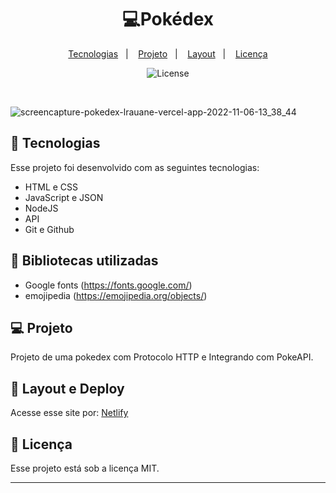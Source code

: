 
<h1 align="center">💻Pokédex</h1>

<p align="center">
  <a href="#-tecnologias">Tecnologias</a>&nbsp;&nbsp;&nbsp;|&nbsp;&nbsp;&nbsp;
  <a href="#-projeto">Projeto</a>&nbsp;&nbsp;&nbsp;|&nbsp;&nbsp;&nbsp;
  <a href="#-layout">Layout</a>&nbsp;&nbsp;&nbsp;|&nbsp;&nbsp;&nbsp;
  <a href="#memo-licença">Licença</a>
</p>

<p align="center">
  <img alt="License" src="https://img.shields.io/static/v1?label=license&message=MIT&color=49AA26&labelColor=000000">
</p>

<br>

![screencapture-pokedex-lrauane-vercel-app-2022-11-06-13_38_44](https://user-images.githubusercontent.com/102835801/200183149-5515bc65-a48c-4390-acbd-75b6cc289652.png)


## 🚀 Tecnologias

Esse projeto foi desenvolvido com as seguintes tecnologias:

- HTML e CSS
- JavaScript e JSON
- NodeJS
- API
- Git e Github

## 📍 Bibliotecas utilizadas
- Google fonts (https://fonts.google.com/)
- emojipedia (https://emojipedia.org/objects/)

## 💻 Projeto
Projeto de uma pokedex com Protocolo HTTP e Integrando com PokeAPI.


## 🔖 Layout e Deploy

Acesse esse site por: [Netlify](https://portfolio-rauanel.netlify.app/)


## :memo: Licença

Esse projeto está sob a licença MIT.

---


